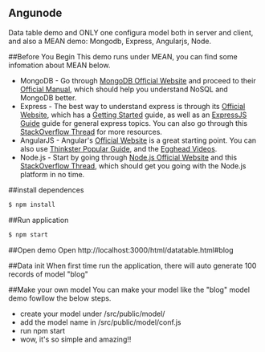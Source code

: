 ## Angunode
Data table demo and ONLY one configura model both in server and client, and also a MEAN demo: Mongodb, Express, Angularjs, Node.

##Before You Begin
This demo runs under MEAN, you can find some infomation about MEAN below.
* MongoDB - Go through [MongoDB Official Website](http://mongodb.org/) and proceed to their [Official Manual](http://docs.mongodb.org/manual/), which should help you understand NoSQL and MongoDB better.
* Express - The best way to understand express is through its [Official Website](http://expressjs.com/), which has a [Getting Started](http://expressjs.com/starter/installing.html) guide, as well as an [ExpressJS Guide](http://expressjs.com/guide/error-handling.html) guide for general express topics. You can also go through this [StackOverflow Thread](http://stackoverflow.com/questions/8144214/learning-express-for-node-js) for more resources.
* AngularJS - Angular's [Official Website](http://angularjs.org/) is a great starting point. You can also use [Thinkster Popular Guide](http://www.thinkster.io/), and the [Egghead Videos](https://egghead.io/).
* Node.js - Start by going through [Node.js Official Website](http://nodejs.org/) and this [StackOverflow Thread](http://stackoverflow.com/questions/2353818/how-do-i-get-started-with-node-js), which should get you going with the Node.js platform in no time.

##install dependences
```bash
$ npm install
```
##Run application
```bash
$ npm start
```
##Open demo
Open http://localhost:3000/html/datatable.html#blog

##Data init
When first time run the application, there will auto generate 100 records of model "blog"

##Make your own model
You can make your model like the "blog" model demo fowllow the below steps.
* create your model under /src/public/model/
* add the model name in /src/public/model/conf.js
* run npm start
* wow, it's so simple and amazing!!
